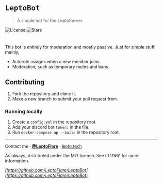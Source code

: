 # `LeptoBot`
> A simple bot for the LeptoServer

![License][license-shield]
![Stars][stars-shield]
# <!-- ![Banner](banner.png) -->

This bot is entirely for moderation and mostly passive. Just for simple stuff, mainly,
- Autorole assigns when a new member joins.
- Moderation, such as temporary mutes and bans.

## Contributing
1. Fork the repository and clone it.
2. Make a new branch to submit your pull request from.

### Running locally
1. Create a `config.yml` in the repository root.
2. Add your discord bot `token:` in the file.
3. Run `docker-compose up --build` in the repository root.

---

Contact me · [**@LeptoFlare**](https://github.com/LeptoFlare) · [lepto.tech](https://lepto.tech)

As always, distributed under the MIT license. See `LICENSE` for more information.

_[https://github.com/LeptoFlare/LeptoBot](https://github.com/LeptoFlare/LeptoBot)_

<!-- markdown links & imgs -->
[stars-shield]: https://img.shields.io/github/stars/LeptoFlare/LeptoBot.svg?style=social
[license-shield]: https://img.shields.io/github/license/LeptoFlare/LeptoBot.svg?style=flat
